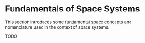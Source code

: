 
# Fundamentals of Space Systems

This section introduces some fundamental space concepts and nomenclature used
in the context of space systems.

TODO
